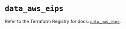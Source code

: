 # `data_aws_eips`

Refer to the Terraform Registry for docs: [`data_aws_eips`](https://registry.terraform.io/providers/hashicorp/aws/6.12.0/docs/data-sources/eips).
